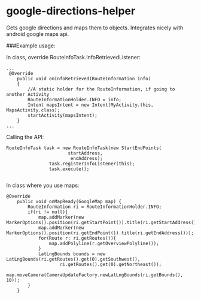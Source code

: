 # google-directions-helper
Gets google directions and maps them to objects. Integrates nicely with android google maps api.

###Example usage:

In class, override RouteInfoTask.InfoRetrievedListener:
```
...
 @Override
    public void onInfoRetrieved(RouteInformation info)
    {
		//A static holder for the RouteInformation, if going to another Activity
        RouteInformationHolder.INFO = info;
        Intent mapsIntent = new Intent(MyActivity.this, MapsActivity.class);
        startActivity(mapsIntent);
    }
... 

```
Calling the API:

```
RouteInfoTask task = new RouteInfoTask(new StartEndPoints(
                       startAddress,
                        endAddress);
				task.registerInfoListener(this);
				task.execute();
                
```

In class where you use maps:

```
@Override
    public void onMapReady(GoogleMap map) {
        RouteInformation ri = RouteInformationHolder.INFO;
        if(ri != null){
            map.addMarker(new MarkerOptions().position(ri.getStartPoint()).title(ri.getStartAddress()));
            map.addMarker(new MarkerOptions().position(ri.getEndPoint()).title(ri.getEndAddress()));
            for(Route r: ri.getRoutes()){
                map.addPolyline(r.getOverviewPolyline());
            }
            LatLngBounds bounds = new LatLngBounds(ri.getRoutes().get(0).getSouthwest(),
                    ri.getRoutes().get(0).getNortheast());
            map.moveCamera(CameraUpdateFactory.newLatLngBounds(ri.getBounds(), 10));
        }
    } 

```